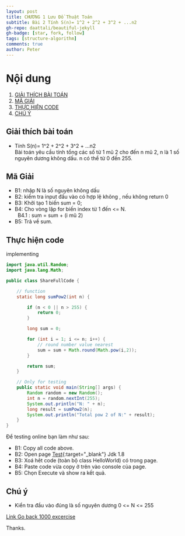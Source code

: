 ```yaml
---
layout: post
title: CHƯƠNG 1 Lưu Đồ Thuật Toán
subtitle: Bài 2 Tính S(n)= 1^2 + 2^2 + 3^2 + ...n2
gh-repo: daattali/beautiful-jekyll
gh-badge: [star, fork, follow]
tags: [structure-algorithm]
comments: true
author: Peter
---
```


# Nội dung
1. [GIẢI THÍCH BÀI TOÁN](#giải-thích-bài-toán)
2. [MÃ GIẢI](#mã-Giải)
3. [THỰC HIỆN CODE](#thực-hiện-code)
4. [CHÚ Ý](#chú-ý)


##  Giải thích bài toán
+ Tính S(n)= 1^2 + 2^2 + 3^2 + ...n2  
Bài toán yêu cầu tính tổng các số từ 1 mũ 2 cho đến n mũ 2, n là 1 số nguyên dương không dấu. 
n có thể từ 0 đến 255.  


## Mã Giải
+ B1: nhập N là số nguyên không dấu
+ B2: kiểm tra input đầu vào có hợp lệ không , nếu không return 0
+ B3: Khởi tạo 1 biến sum = 0;
+ B4: Cho vòng lặp for biến index từ 1 đến <= N.  
&nbsp;&nbsp;B4.1 : sum = sum + (i mũ 2)
+ B5: Trả về sum.


## Thực hiện code 

implementing  

```java
import java.util.Random;
import java.lang.Math;

public class ShareFullCode {

    // function
    static long sumPow2(int n) {

        if (n < 0 || n > 255) {
            return 0;
        }

        long sum = 0;

        for (int i = 1; i <= n; i++) {
            // round number value nearest
            sum = sum + Math.round(Math.pow(i,2));
        }

        return sum;
    }

    // Only for testing
    public static void main(String[] args) {
        Random random = new Random();
        int n = random.nextInt(255);
        System.out.println("N: " + n);
        long result = sumPow2(n);
        System.out.println("Total pow 2 of N:" + result);
    }
}
```
Để testing online bạn làm như sau: 
+ B1: Copy all code above.
+ B2: Open page [Test](https://www.tutorialspoint.com/compile_java_online.php){:target="_blank"} Jdk 1.8
+ B3: Xoá hêt code (toàn bộ class HelloWorld) có trong page. 
+ B4: Paste code vừa copy ở trên vào console của page. 
+ B5: Chọn Execute và show ra kết quả.



## Chú ý
+ Kiển tra đầu vào đúng là số nguyên dương 0 <= N <= 255


[Link Go back 1000 excercise](https://nguyenthinhit996.github.io/blog/2021-11-17-1000-exercise/)
  
Thanks.